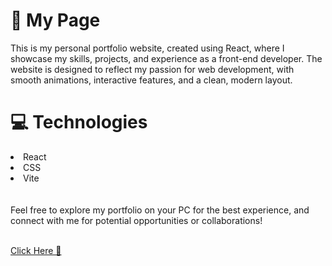<h1>🥰 My Page</h1>
This is my personal portfolio website, created using React, where I showcase my skills, projects, and experience as a front-end developer. The website is designed to reflect my passion for web development, with smooth animations, interactive features, and a clean, modern layout.

<h1>💻 Technologies</h1>
<li>React</li>
<li>CSS</li>
<li>Vite</li>
<br> <br>
Feel free to explore my portfolio on your PC for the best experience, and connect with me for potential opportunities or collaborations!

<br> <a href="https://akatsukiftw.github.io/MyPage/">Click Here 👻</a>
